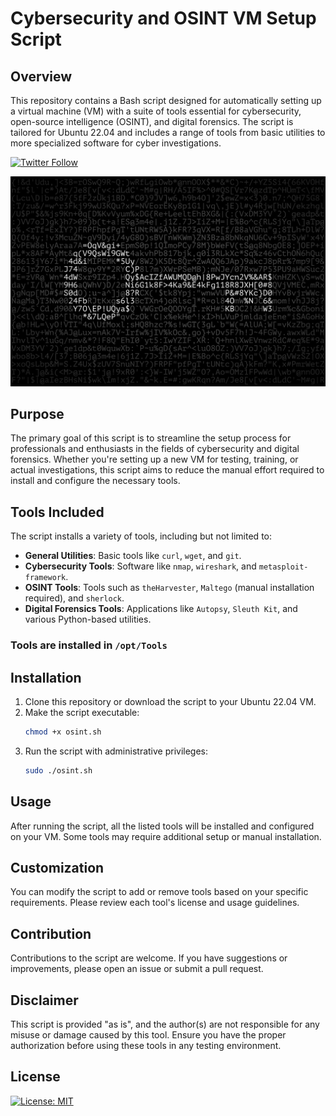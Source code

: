 # Cybersecurity and OSINT VM Setup Script

## Overview

This repository contains a Bash script designed for automatically setting up a virtual machine (VM) with a suite of
tools essential for cybersecurity, open-source intelligence (OSINT), and digital forensics. The script is tailored for
Ubuntu 22.04 and includes a range of tools from basic utilities to more specialized software for cyber investigations.

[![Twitter Follow](https://img.shields.io/twitter/follow/username.svg?style=social&label=ryd3v)](https://twitter.com/intent/follow?screen_name=ryd3v)

![wallpaper](./wallpaper-2.jpeg)

## Purpose

The primary goal of this script is to streamline the setup process for professionals and enthusiasts in the fields of
cybersecurity and digital forensics. Whether you're setting up a new VM for testing, training, or actual investigations,
this script aims to reduce the manual effort required to install and configure the necessary tools.

## Tools Included

The script installs a variety of tools, including but not limited to:

- **General Utilities**: Basic tools like `curl`, `wget`, and `git`.
- **Cybersecurity Tools**: Software like `nmap`, `wireshark`, and `metasploit-framework`.
- **OSINT Tools**: Tools such as `theHarvester`, `Maltego` (manual installation required), and `sherlock`.
- **Digital Forensics Tools**: Applications like `Autopsy`, `Sleuth Kit`, and various Python-based utilities.

### Tools are installed in ``/opt/Tools``

## Installation

1. Clone this repository or download the script to your Ubuntu 22.04 VM.
2. Make the script executable:
   ```bash
   chmod +x osint.sh
   ```
3. Run the script with administrative privileges:
   ```bash
   sudo ./osint.sh
   ```

## Usage

After running the script, all the listed tools will be installed and configured on your VM. Some tools may require
additional setup or manual installation.

## Customization

You can modify the script to add or remove tools based on your specific requirements. Please review each tool's license
and usage guidelines.

## Contribution

Contributions to the script are welcome. If you have suggestions or improvements, please open an issue or submit a pull
request.

## Disclaimer

This script is provided "as is", and the author(s) are not responsible for any misuse or damage caused by this tool.
Ensure you have the proper authorization before using these tools in any testing environment.

## License

[![License: MIT](https://img.shields.io/badge/License-MIT-yellow.svg)](https://opensource.org/licenses/MIT)
